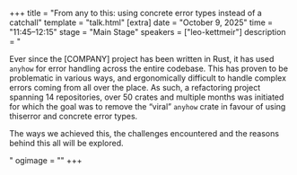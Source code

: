 +++
title = "From any to this: using concrete error types instead of a catchall"
template = "talk.html"
[extra]
  date = "October 9, 2025"
  time = "11:45–12:15"
  stage = "Main Stage"
  speakers = ["leo-kettmeir"]
  description = "<p>Ever since the [COMPANY] project has been written in Rust, it has used <code>anyhow</code> for error handling across the entire codebase. This has proven to be problematic in various ways, and ergonomically difficult to handle complex errors coming from all over the place. As such, a refactoring project spanning 14 repositories, over 50 crates and multiple months was initiated for which the goal was to remove the “viral” <code>anyhow</code> crate in favour of using thiserror and concrete error types.</p><p>The ways we achieved this, the challenges encountered and the reasons behind this all will be explored.</p>"
  ogimage = ""
+++
